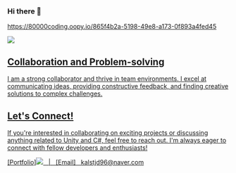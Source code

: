 ### Hi there 👋

<!--
**kalstjd96/kalstjd96** is a ✨ _special_ ✨ repository because its `README.md` (this file) appears on your GitHub profile.

Here are some ideas to get you started:

- 🔭 I’m currently working on ...
- 🌱 I’m currently learning ...
- 👯 I’m looking to collaborate on ...
- 🤔 I’m looking for help with ...
- 💬 Ask me about ...
- 📫 How to reach me: ...
- 😄 Pronouns: ...
- ⚡ Fun fact: ...
-->

https://80000coding.oopy.io/865f4b2a-5198-49e8-a173-0f893a4fed45

<a href="https://alluring-flyaway-466.notion.site/d644c55f3fa44fe0a87a77fff5dc37c7" target="_blank"><img src="https://img.shields.io/badge/Notion-black?style=for-the-badge&logo=notion&logoColor=white">

  
## Collaboration and Problem-solving
I am a strong collaborator and thrive in team environments. I excel at communicating ideas, providing constructive feedback, and finding creative solutions to complex challenges.

## Let's Connect!
If you're interested in collaborating on exciting projects or discussing anything related to Unity and C#, feel free to reach out. I'm always eager to connect with fellow developers and enthusiasts!

[Portfolio]<a href="https://alluring-flyaway-466.notion.site/d644c55f3fa44fe0a87a77fff5dc37c7" target="_blank"><img src="https://img.shields.io/badge/Notion-Portfolio?style=for-the-badge&logo=notion&logoColor=black"> &nbsp; | &nbsp; [Email] &nbsp; kalstjd96@naver.com
  
